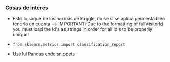 ### Cosas de interés

- Esto lo saqué de los normas de kaggle, no sé si se aplica pero está bien tenerlo en cuenta --> IMPORTANT: Due to the formatting of fullVisitorId you must load the Id's as strings in order for all Id's to be properly unique!

- ```from sklearn.metrics import classification_report```

- [Useful Pandas code snippets](https://medium.com/@msalmon00/helpful-python-code-snippets-for-data-exploration-in-pandas-b7c5aed5ecb9)

